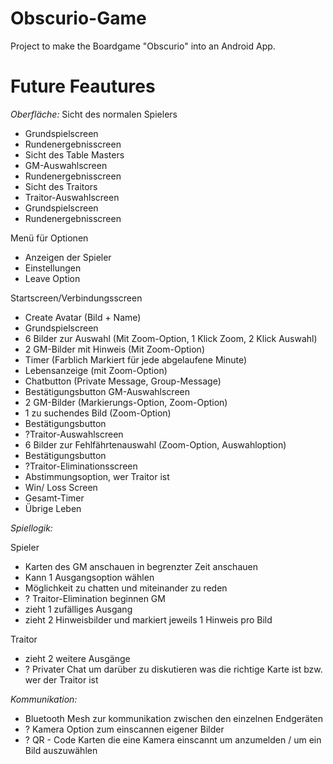 # Obscurio-Game

Project to make the Boardgame "Obscurio" into an Android App. 

# Future Feautures 

*Oberfläche:*
Sicht des normalen Spielers
* Grundspielscreen
* Rundenergebnisscreen
* Sicht des Table Masters
* GM-Auswahlscreen
* Rundenergebnisscreen
* Sicht des Traitors
* Traitor-Auswahlscreen
* Grundspielscreen
* Rundenergebnisscreen

Menü für Optionen 
* Anzeigen der Spieler
* Einstellungen
* Leave Option

Startscreen/Verbindungsscreen 
* Create Avatar (Bild + Name)
* Grundspielscreen
* 6 Bilder zur Auswahl (Mit Zoom-Option, 1 Klick Zoom, 2 Klick Auswahl)
* 2 GM-Bilder mit Hinweis (Mit Zoom-Option)
* Timer (Farblich Markiert für jede abgelaufene Minute)
* Lebensanzeige (mit Zoom-Option) 
* Chatbutton (Private Message, Group-Message)
* Bestätigungsbutton
GM-Auswahlscreen
* 2 GM-Bilder (Markierungs-Option, Zoom-Option)
* 1 zu suchendes Bild (Zoom-Option)
* Bestätigungsbutton
* ?Traitor-Auswahlscreen
* 6 Bilder zur Fehlfährtenauswahl (Zoom-Option, Auswahloption)
* Bestätigungsbutton
* ?Traitor-Eliminationsscreen
* Abstimmungsoption, wer Traitor ist
* Win/ Loss Screen
* Gesamt-Timer
* Übrige Leben



*Spiellogik:*

Spieler
* Karten des GM anschauen in begrenzter Zeit anschauen
* Kann 1 Ausgangsoption wählen
* Möglichkeit zu chatten und miteinander zu reden
* ? Traitor-Elimination beginnen
GM
* zieht 1 zufälliges Ausgang
* zieht 2 Hinweisbilder und markiert jeweils 1 Hinweis pro Bild

Traitor
* zieht 2 weitere Ausgänge
* ? Privater Chat um darüber zu diskutieren was die richtige Karte ist bzw. wer der Traitor ist




*Kommunikation:*

* Bluetooth Mesh zur kommunikation zwischen den einzelnen Endgeräten
* ? Kamera Option zum einscannen eigener Bilder
* ? QR - Code Karten die eine Kamera einscannt um anzumelden / um ein Bild auszuwählen

